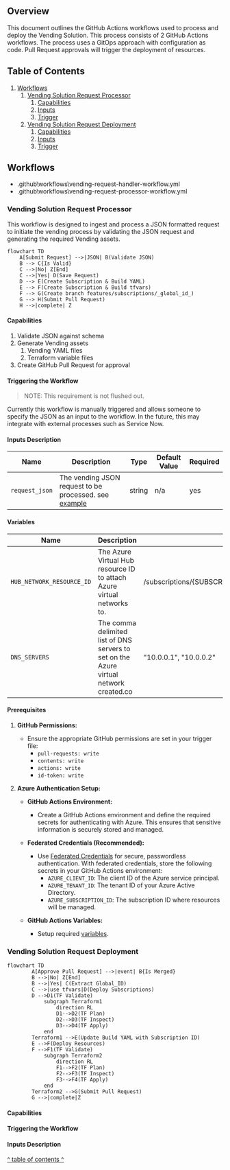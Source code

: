 ## Overview

This document outlines the GitHub Actions workflows used to process and deploy the Vending Solution. This process consists of 2 GitHub Actions workflows. The process uses a GitOps approach with configuration as code. Pull Request approvals will trigger the deployment of resources.

## Table of Contents

1. [Workflows](#workflows)
    1. [Vending Solution Request Processor](#vending-solution-request-processor)
        1. [Capabilities](#capabilities)
        1. [Inputs](#inputs-description)
        1. [Trigger](#triggering-the-workflow)
    1. [Vending Solution Request Deployment](#vending-solution-request-deployment)
        1. [Capabilities](#capabilities-1)
        1. [Inputs](#inputs-description-)
        1. [Trigger](#triggering-the-workflow-1)

## Workflows

- .github\workflows\vending-request-handler-workflow.yml
- .github\workflows\vending-request-processor-workflow.yml

### Vending Solution Request Processor

This workflow is designed to ingest and process a JSON formatted request to initiate the vending process by validating the JSON request and generating the required Vending assets.

```mermaid
flowchart TD
    A[Submit Request] -->|JSON| B(Validate JSON)
    B --> C{Is Valid}
    C -->|No| Z[End]
    C -->|Yes| D(Save Request)
    D --> E(Create Subscription & Build YAML)
    E --> F(Create Subscription & Build tfvars)
    F --> G(Create branch features/subscriptions/_global_id_)
    G --> H(Submit Pull Request)
    H -->|complete| Z
```

#### Capabilities

1. Validate JSON against schema
1. Generate Vending assets
    1. Vending YAML files
    1. Terraform variable files
1. Create GitHub Pull Request for approval

#### Triggering the Workflow

> NOTE: This requirement is not flushed out.

Currently this workflow is manually triggered and allows someone to specify the JSON as an input to the workflow. In the future, this may integrate with external processes such as Service Now.

#### Inputs Description

| Name           	| Description                                                                             	| Type   	| Default Value 	| Required 	|
|----------------	|-----------------------------------------------------------------------------------------	|--------	|---------------	|----------	|
| `request_json` 	| The vending JSON request to be processed. see [example](/examples/request-example.json) 	| string 	| n/a           	| yes      	|

#### Variables

| Name                      	| Description                                                                            	| Example                                                                                                                    	|
|---------------------------	|----------------------------------------------------------------------------------------	|----------------------------------------------------------------------------------------------------------------------------	|
| `HUB_NETWORK_RESOURCE_ID` 	| The Azure Virtual Hub resource ID to attach Azure virtual networks to.                 	| /subscriptions/{SUBSCRIPTION_ID}/resourceGroups/{RESOURCE_GROUP_NAME}/providers/Microsoft.Network/virtualHubs/MyVirtualHub 	|
| `DNS_SERVERS`             	| The comma delimited list of DNS servers to set on the Azure virtual network created.co 	| "10.0.0.1", "10.0.0.2"                                                                                                     	|

#### Prerequisites

1. **GitHub Permissions:**
    - Ensure the appropriate GitHub permissions are set in your trigger file:
        - `pull-requests: write`
        - `contents: write`
        - `actions: write`
        - `id-token: write`     

2. **Azure Authentication Setup:**
   - **GitHub Actions Environment:**
        - Create a GitHub Actions environment and define the required secrets for authenticating with Azure. This ensures that sensitive information is securely stored and managed.

   - **Federated Credentials (Recommended):**
     - Use [Federated Credentials](https://learn.microsoft.com/en-us/entra/workload-id/workload-identity-federation-create-trust?pivots=identity-wif-apps-methods-azp#configure-a-federated-identity-credential-on-an-app) for secure, passwordless authentication. With federated credentials, store the following secrets in your GitHub Actions environment:
        - `AZURE_CLIENT_ID`: The client ID of the Azure service principal.
        - `AZURE_TENANT_ID`: The tenant ID of your Azure Active Directory.
        - `AZURE_SUBSCRIPTION_ID`: The subscription ID where resources will be managed.
    - **GitHub Actions Variables:**
        - Setup required [variables](#variables).


### Vending Solution Request Deployment

```mermaid
flowchart TD
        A[Approve Pull Request] -->|event| B{Is Merged}    
        B -->|No| Z[End]
        B -->|Yes| C(Extract Global_ID)
        C -->|use tfvars|D(Deploy Subscriptions)
        D -->D1(TF Validate)
            subgraph Terraform1
                direction RL
                D1-->D2(TF Plan)
                D2-->D3(TF Inspect)
                D3-->D4(TF Apply)
            end
        Terraform1 -->E(Update Build YAML with Subscription ID)
        E -->F(Deploy Resources)
        F -->F1(TF Validate)
            subgraph Terraform2
                direction RL
                F1-->F2(TF Plan)
                F2-->F3(TF Inspect)
                F3-->F4(TF Apply)
            end
        Terraform2 -->G(Submit Pull Request)
        G -->|complete|Z    
```

#### Capabilities

#### Triggering the Workflow

#### Inputs Description

[^ table of contents ^](#table-of-contents)
